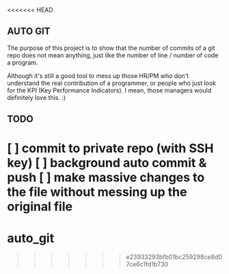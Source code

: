 <<<<<<< HEAD
## AUTO GIT
The purpose of this project is to show that the number of commits of a git repo does not mean anything,
just like the number of line / number of code a program.

Although it's still a good tool to mess up those HR/PM who don't understand the real contribution of a programmer, or people who just look for the KPI (Key Performance Indicators).
I mean, those managers would definitely love this. :)

## TODO
[ ] commit to private repo (with SSH key)
[ ] background auto commit & push
[ ] make massive changes to the file without messing up the original file
=======
# auto_git
>>>>>>> e23933293bfb01bc259298ce8d07ce6c1fd1b730
